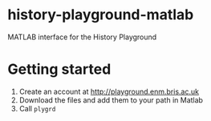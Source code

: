 # history-playground-matlab
MATLAB interface for the History Playground

Getting started
===============
1. Create an account at http://playground.enm.bris.ac.uk
1. Download the files and add them to your path in Matlab
2. Call `plygrd`
